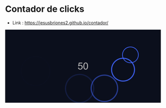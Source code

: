 # Contador de clicks

* Link : https://jesusbriones2.github.io/contador/

![screenshot of the page](screenshot.png "screenshot")
